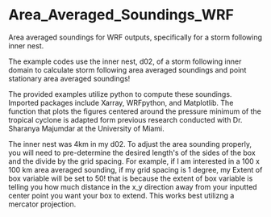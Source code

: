 # Area_Averaged_Soundings_WRF
Area averaged soundings for WRF outputs, specifically for a storm following inner nest.

The example codes use the inner nest, d02, of a storm following inner domain to calculate storm following area averaged soundings and point stationary area averaged soundings! 

The provided examples utilize python to compute these soundings. Imported packages include Xarray, WRFpython, and Matplotlib. The function that plots the figures centered around the pressure minimum of the tropical cyclone is adapted form previous research conducted with Dr. Sharanya Majumdar at the University of Miami.

The inner nest was 4km in my d02. To adjust the area sounding properly, you will need to pre-determine the desired length's of the sides of the box and the divide by the grid spacing. For example, if I am interested in a 100 x 100 km area averaged sounding, if my grid spacing is 1 degree, my 
Extent of box variable will be set to 50! that is because the extent of box variable is telling you how much distance in the x_y direction away from your inputted center point you want your box to extend. This works best utilizng a mercator projection.
